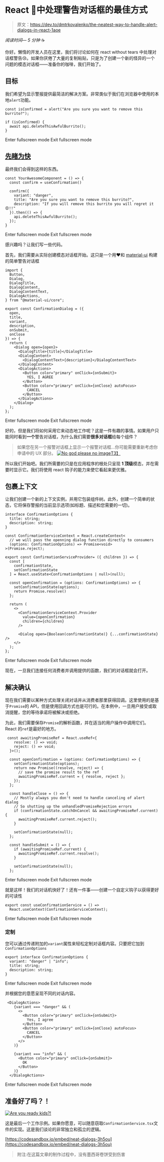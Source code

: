 # React 🥰中处理警告对话框的最佳方式

> 原文：<https://dev.to/dmtrkovalenko/the-neatest-way-to-handle-alert-dialogs-in-react-1aoe>

*阅读时间— 5 分钟* ☕️

你好。懒惰的开发人员在这里，我们将讨论如何在 react without tears 中处理对话框警告😢。如果你厌倦了大量的复制粘贴，只是为了创建一个新的怪异的一个问题的模态对话框——准备你的咖啡，我们开始了。

## 目标

我们希望为显示警报提供最简洁的解决方案。非常类似于我们在浏览器中使用的本地`alert`功能。

```
const isConfirmed = alert("Are you sure you want to remove this burrito?");

if (isConfirmed) {
  await api.deleteThisAwfulBurrito();
} 
```

Enter fullscreen mode Exit fullscreen mode

## [先睹为快](#sneak-peek)

最终我们会得到这样的东西。

```
const YourAwesomeComponent = () => {
  const confirm = useConfirmation()

  confirm({
    variant: "danger",
    title: "Are you sure you want to remove this burrito?",
    description: "If you will remove this burrito you will regret it 😡!!"
  }).then(() => {
    api.deleteThisAwfulBurrito();
  });
} 
```

Enter fullscreen mode Exit fullscreen mode

感兴趣吗？让我们写一些代码。

首先，我们需要从实际创建模态对话框开始。这只是一个用❤️和 [material-ui](https://material-ui.com/components/dialogs/#dialogs)
构建的简单警告对话框

```
import {
  Button,
  Dialog,
  DialogTitle,
  DialogContent,
  DialogContentText,
  DialogActions,
} from "@material-ui/core";

export const ConfirmationDialog = ({
  open,
  title,
  variant,
  description,
  onSubmit,
  onClose
}) => {
  return (
    <Dialog open={open}>
      <DialogTitle>{title}</DialogTitle>
      <DialogContent>
        <DialogContentText>{description}</DialogContentText>
      </DialogContent>
      <DialogActions>
        <Button color="primary" onClick={onSubmit}>
          YES, I AGREE
        </Button>
        <Button color="primary" onClick={onClose} autoFocus>
          CANCEL
        </Button>
      </DialogActions>
    </Dialog>
  );
}; 
```

Enter fullscreen mode Exit fullscreen mode

好的，但是我们将如何采用它来动态地工作呢？这是一件有趣的事情。如果用户只能同时看到**一个**警告对话框，为什么我们需要**很多对话框**给每个组件？

> 如果您在另一个报警对话框上显示一个报警对话框...你可能需要重新考虑你申请中的 UX 部分。
> [![No god please no image](img/f76a0fb8e5fdd4c51af95d4ea6567aac.png)T3】](https://res.cloudinary.com/practicaldev/image/fetch/s--c8n99gLd--/c_limit%2Cf_auto%2Cfl_progressive%2Cq_66%2Cw_880/https://github.com/dmtrKovalenimg/blob/master/no_god_pls_no.gif%3Fraw%3Dtrue)

所以我们开始吧。我们所需要的只是在应用程序的根处只呈现 **1 顶级**模态，并在需要时显示它。我们将使用 react 钩子的能力来使它看起来更优雅。

## 包裹上下文

让我们创建一个新的上下文实例，并用它包装组件树。此外，创建一个简单的状态，它将保存警报的当前显示选项(如标题、描述和您需要的一切)。

```
interface ConfirmationOptions {
  title: string;
  description: string;
}

const ConfirmationServiceContext = React.createContext<
  // we will pass the openning dialog function directly to consumers
  (options: ConfirmationOptions) => Promise<void>
>(Promise.reject);

export const ConfirmationServiceProvider= ({ children }) => {
  const [
    confirmationState,
    setConfirmationState
  ] = React.useState<ConfirmationOptions | null>(null);

  const openConfirmation = (options: ConfirmationOptions) => {
    setConfirmationState(options);
    return Promise.resolve()
  };

  return (
    <>
      <ConfirmationServiceContext.Provider
        value={openConfirmation}
        children={children}
      />

      <Dialog open={Boolean(confirmationState)} {...confirmationState} />
    </>
  );
}; 
```

Enter fullscreen mode Exit fullscreen mode

现在，一旦我们连接任何消费者并调用提供的函数，我们的对话框就会打开。

## 解决确认

现在我们需要以某种方式处理关闭对话并从消费者那里获得回调。这里使用的是基于`Promise`的 API，但是使用回调方式也是可行的。在本例中，一旦用户接受或取消提醒，您的等待承诺将被解决或拒绝。

为此，我们需要保存`Promise`的解析函数，并在适当的用户操作中调用它们。React 的`ref`是最好的地方。

```
 const awaitingPromiseRef = React.useRef<{
    resolve: () => void;
    reject: () => void;
  }>();

  const openConfirmation = (options: ConfirmationOptions) => {
    setConfirmationState(options);
    return new Promise((resolve, reject) => {
      // save the promise result to the ref
      awaitingPromiseRef.current = { resolve, reject };
    });
  };

  const handleClose = () => {
    // Mostly always you don't need to handle canceling of alert dialog
    // So shutting up the unhandledPromiseRejection errors 
    if (confirmationState.catchOnCancel && awaitingPromiseRef.current) {
      awaitingPromiseRef.current.reject();
    }

    setConfirmationState(null);
  };

  const handleSubmit = () => {
    if (awaitingPromiseRef.current) {
      awaitingPromiseRef.current.resolve();
    }

    setConfirmationState(null);
  }; 
```

Enter fullscreen mode Exit fullscreen mode

就是这样！我们的对话机快好了！还有一件事——创建一个自定义钩子以获得更好的可读性

```
export const useConfirmationService = () =>
  React.useContext(ConfirmationServiceContext); 
```

Enter fullscreen mode Exit fullscreen mode

### 定制

您可以通过传递附加的`variant`属性来轻松定制对话框内容。只要把它加到`ConfirmationOptions`

```
export interface ConfirmationOptions {
  variant: "danger" | "info";
  title: string;
  description: string;
} 
```

Enter fullscreen mode Exit fullscreen mode

并根据您的意愿呈现不同的对话内容。

```
 <DialogActions>
    {variant === "danger" && (
      <>
        <Button color="primary" onClick={onSubmit}>
          Yes, I agree
        </Button>
        <Button color="primary" onClick={onClose} autoFocus>
          CANCEL
        </Button>
      </>
    )}

    {variant === "info" && (
      <Button color="primary" onClick={onSubmit}>
        OK
      </Button>
    )}
  </DialogActions> 
```

Enter fullscreen mode Exit fullscreen mode

## 准备好了吗？！

[![Are you ready kids?!](img/652ef6f1a3652a0d94533fcb8d3cb63f.png)](https://res.cloudinary.com/practicaldev/image/fetch/s--PNbrn7b_--/c_limit%2Cf_auto%2Cfl_progressive%2Cq_auto%2Cw_880/https://github.com/dmtrKovalenimg/blob/master/hey%2520children.jpg%3Fraw%3Dtrue)

这是最后一个工作示例。如果你愿意，可以随意窃取`ConfirmationService.tsx`文件的实现。这是我们谈论的非常独立和孤立的逻辑。

[https://codesandbox.io/embed/neat-dialogs-3h5ou](https://codesandbox.io/embed/neat-dialogs-3h5ou)

> 附注:在这篇文章的制作过程中，没有墨西哥卷饼受到伤害